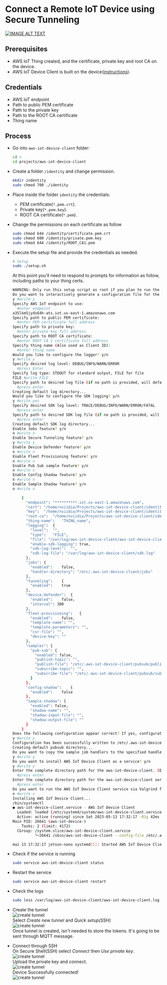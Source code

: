 # Connect a Remote IoT Device using Secure Tunneling
[![IMAGE ALT TEXT](http://img.youtube.com/vi/bRIsuWlzcgs/0.jpg)](http://www.youtube.com/watch?v=bRIsuWlzcgs "Video Title")

## Prerequisites
* AWS IoT Thing created, and the certificate, private key and root CA on the device.
* AWS IoT Device Client is built on the device([instructions](./docs/AWS_IoT_device_client.md)).

## Credentials
* AWS IoT endpoint 
* Path to public PEM certificate
* Path to the private key
* Path to the ROOT CA certificate
* Thing name

## Process
* Go into `aws-iot-device-client` folder:
  ```BASH
  cd ~
  cd projects/aws-iot-device-client
  ```
* Create a folder `/identity` and change permission.
  ```BASH
  mkdir indentity
  sudo chmod 700 ./identity
  ```
* Place inside the folder `identity` the credentials: 
  - PEM certificate(`*.pem.crt`).
  - Private key(`*.pem.key`). 
  - ROOT CA certificate(`*.pem`).
* Change the permissions on each certificate as follow
  ```BASH
  sudo chmod 644 /identity/certificate.pem.crt
  sudo chmod 600 /identity/private.pem.key
  sudo chmod 644 /identity/ROOT_CA1.pem
  ```
* Execute the setup file and provide the credentials as needed.  
  ```BASH
  # Setup
  sudo ./setup.sh 
  ```
  At this point you'll need to respond to prompts for information as follow, including paths to your thing certs.
  ```BASH
  WARNING: Only run this setup script as root if you plan to run the AWS IoT Device Client as root,  or if you plan to run the AWS IoT Device Client as a service. Otherwise, you should run this script as  the user that will execute the client.
  Do you want to interactively generate a configuration file for the AWS IoT Device Client? y/n
  y #write y
  Specify AWS IoT endpoint to use:
    #enter endpoint
  a35lkm5jyds64h-ats.iot.us-east-1.amazonaws.com 
  Specify path to public PEM certificate:
    #enter PEM certificate full address
  Specify path to private key:
    #enter private key full address
  Specify path to ROOT CA certificate:
    #enter ROOT CA 1 certificate full address
  Specify thing name (Also used as Client ID):
    #enter thing name
  Would you like to configure the logger? y/n
  y #write y
  Specify desired log level: DEBUG/INFO/WARN/ERROR
    #press Enter
  Specify log type: STDOUT for standard output, FILE for file
  FILE #write FILE
  Specify path to desired log file (if no path is provided, will default to /var/log/aws-iot-device-client/aws-iot-device-client.log:
    #press enter
  Creating default log directory...
  Would you like to configure the SDK logging? y/n
  y #write yes
  Specify desired SDK log level: TRACE/DEBUG/INFO/WARN/ERROR/FATAL
    #press enter
  Specify path to desired SDK log file (if no path is provided, will default to /var/log/aws-iot-device-client/sdk.log:
    #press enter
  Creating default SDK log directory...
  Enable Jobs feature? y/n
  n #write n
  Enable Secure Tunneling feature? y/n
  y #write y
  Enable Device Defender feature? y/n
  n #write n
  Enable Fleet Provisioning feature? y/n
  n #write n
  Enable Pub Sub sample feature? y/n
  n #write n
  Enable Config Shadow feature? y/n
  n #write n
  Enable Sample Shadow feature? y/n
  n #write n

      {
        "endpoint":	"**********.iot.us-east-1.amazonaws.com",
        "cert":	"/home/nviidia/Projects/aws-iot-device-client/identity/certificate.pem.crt",
        "key":	"/home/nviidia/Projects/aws-iot-device-client/identity/private.pem.key",
        "root-ca":	"/home/nviidia/Projects/aws-iot-device-client/identity/CA1.pem",
        "thing-name":	"THING_name",
        "logging":	{
          "level":	"",
          "type":	"FILE",
          "file": "/var/log/aws-iot-device-client/aws-iot-device-client.log",
          "enable-sdk-logging":	true,
          "sdk-log-level":	"",
          "sdk-log-file": "/var/log/aws-iot-device-client/sdk.log"
        },
        "jobs":	{
          "enabled":	false,
          "handler-directory": "/etc/.aws-iot-device-client/jobs"
        },
        "tunneling":	{
          "enabled":	true
        },
        "device-defender":	{
          "enabled":	false,
          "interval": 300
        },
        "fleet-provisioning":	{
          "enabled":	false,
          "template-name": "",
          "template-parameters": "",
          "csr-file": "",
          "device-key": ""
        },
        "samples": {
          "pub-sub": {
            "enabled": false,
            "publish-topic": "",
            "publish-file": "/etc/.aws-iot-device-client/pubsub/publish-file.txt",
            "subscribe-topic": "",
            "subscribe-file": "/etc/.aws-iot-device-client/pubsub/subscribe-file.txt"
          }
        },
        "config-shadow":	{
          "enabled":	false
        },
        "sample-shadow": {
          "enabled": false,
          "shadow-name": "",
          "shadow-input-file": "",
          "shadow-output-file": ""
        }
      }
  Does the following configuration appear correct? If yes, configuration will be written to /etc/.aws-iot-device-client/aws-iot-device-client.conf: y/n
  y #write y
  Configuration has been successfully written to /etc/.aws-iot-device-client/aws-iot-device-client.conf
  Creating default pubsub directory...
  Do you want to copy the sample job handlers to the specified handler directory (/etc/.aws-iot-device-client/jobs)? y/n
  y #write y
  Do you want to install AWS IoT Device Client as a service? y/n
  y #write y
  Enter the complete directory path for the aws-iot-device-client. (Empty for default: ./build/aws-iot-device-client)
    #press enter
  Enter the complete directory path for the aws-iot-device-client service file. (Empty for default: ./setup/aws-iot-device-client.service)
    #press enter
  Do you want to run the AWS IoT Device Client service via Valgrind for debugging? y/n
  n #write n
  Installing AWS IoT Device Client...
  /bin/systemctl
  ● aws-iot-device-client.service - AWS IoT Device Client
    Loaded: loaded (/etc/systemd/system/aws-iot-device-client.service; enabled; vendor preset: enabled)
    Active: active (running) since Sat 2023-05-13 17:32:17 -03; 42ms ago
  Main PID: 26641 (aws-iot-device-)
      Tasks: 2 (limit: 4172)
    CGroup: /system.slice/aws-iot-device-client.service
            └─26641 /sbin/aws-iot-device-client --config-file /etc/.aws-iot-device-client/aws-iot-device-client.conf

  mai 13 17:32:17 jetson-nano systemd[1]: Started AWS IoT Device Client.
  ```

* Check if the service is running
  ```BASH
  sudo service aws-iot-device-client status   
  ```
* Restart the service
  ```BASH
  sudo service aws-iot-device-client restart   
  ```
* Check the logs
  ```BASH
  sudo less /var/log/aws-iot-device-client/aws-iot-device-client.log  
  ```
* Create the tunnel  
  ![create tunnel](./static/aws-create-tunnel.jpg)  
  Select *Create new tunnel* and *Quick setup(SSH)*  
  ![create tunnel](./static/aws-create-tunnel2.jpg)  
  Once tunnel is created, isn't needed to store the tokens. It's going to be sent through MQTT message.
* Connect through SSH  
  On Secure Shell(SSH) select *Connect* then *Use private key*.  
  ![create tunnel](./static/aws-create-tunnel3.jpg)  
  Upload the private key and connect.  
  ![create tunnel](./static/aws-connect.jpg)  
  Device Successfully connected!  
  ![create tunnel](./static/aws-connect2.jpg)  
